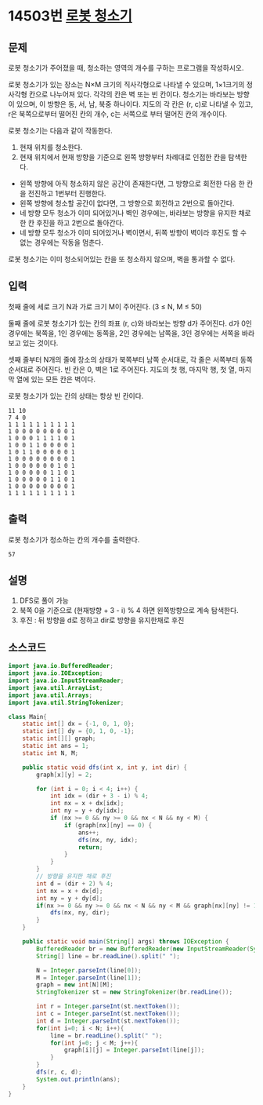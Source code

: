 # 14503번 [로봇 청소기](https://www.acmicpc.net/problem/14503)

## 문제
로봇 청소기가 주어졌을 때, 청소하는 영역의 개수를 구하는 프로그램을 작성하시오.

로봇 청소기가 있는 장소는 N×M 크기의 직사각형으로 나타낼 수 있으며, 1×1크기의 정사각형 칸으로 나누어져 있다. 각각의 칸은 벽 또는 빈 칸이다. 청소기는 바라보는 방향이 있으며, 이 방향은 동, 서, 남, 북중 하나이다. 지도의 각 칸은 (r, c)로 나타낼 수 있고, r은 북쪽으로부터 떨어진 칸의 개수, c는 서쪽으로 부터 떨어진 칸의 개수이다.

로봇 청소기는 다음과 같이 작동한다.

1. 현재 위치를 청소한다.
2. 현재 위치에서 현재 방향을 기준으로 왼쪽 방향부터 차례대로 인접한 칸을 탐색한다.
- 왼쪽 방향에 아직 청소하지 않은 공간이 존재한다면, 그 방향으로 회전한 다음 한 칸을 전진하고 1번부터 진행한다.
- 왼쪽 방향에 청소할 공간이 없다면, 그 방향으로 회전하고 2번으로 돌아간다.
- 네 방향 모두 청소가 이미 되어있거나 벽인 경우에는, 바라보는 방향을 유지한 채로 한 칸 후진을 하고 2번으로 돌아간다.
- 네 방향 모두 청소가 이미 되어있거나 벽이면서, 뒤쪽 방향이 벽이라 후진도 할 수 없는 경우에는 작동을 멈춘다.


로봇 청소기는 이미 청소되어있는 칸을 또 청소하지 않으며, 벽을 통과할 수 없다.
## 입력
첫째 줄에 세로 크기 N과 가로 크기 M이 주어진다. (3 ≤ N, M ≤ 50)

둘째 줄에 로봇 청소기가 있는 칸의 좌표 (r, c)와 바라보는 방향 d가 주어진다. d가 0인 경우에는 북쪽을, 1인 경우에는 동쪽을, 2인 경우에는 남쪽을, 3인 경우에는 서쪽을 바라보고 있는 것이다.

셋째 줄부터 N개의 줄에 장소의 상태가 북쪽부터 남쪽 순서대로, 각 줄은 서쪽부터 동쪽 순서대로 주어진다. 빈 칸은 0, 벽은 1로 주어진다. 지도의 첫 행, 마지막 행, 첫 열, 마지막 열에 있는 모든 칸은 벽이다.

로봇 청소기가 있는 칸의 상태는 항상 빈 칸이다.
```
11 10
7 4 0
1 1 1 1 1 1 1 1 1 1
1 0 0 0 0 0 0 0 0 1
1 0 0 0 1 1 1 1 0 1
1 0 0 1 1 0 0 0 0 1
1 0 1 1 0 0 0 0 0 1
1 0 0 0 0 0 0 0 0 1
1 0 0 0 0 0 0 1 0 1
1 0 0 0 0 0 1 1 0 1
1 0 0 0 0 0 1 1 0 1
1 0 0 0 0 0 0 0 0 1
1 1 1 1 1 1 1 1 1 1
```
## 출력
로봇 청소기가 청소하는 칸의 개수를 출력한다.


```
57
```
## 설명
1. DFS로 풀이 가능
2. 북쪽 0을 기준으로 (현재방향 + 3 - i) % 4 하면 왼쪽방향으로 계속 탐색한다.
3. 후진 : 뒤 방향을 d로 정하고 dir로 방향을 유지한채로 후진
## 소스코드
```java
import java.io.BufferedReader;
import java.io.IOException;
import java.io.InputStreamReader;
import java.util.ArrayList;
import java.util.Arrays;
import java.util.StringTokenizer;

class Main{
    static int[] dx = {-1, 0, 1, 0};
    static int[] dy = {0, 1, 0, -1};
    static int[][] graph;
    static int ans = 1;
    static int N, M;

    public static void dfs(int x, int y, int dir) {
        graph[x][y] = 2;

        for (int i = 0; i < 4; i++) {
            int idx = (dir + 3 - i) % 4;
            int nx = x + dx[idx];
            int ny = y + dy[idx];
            if (nx >= 0 && ny >= 0 && nx < N && ny < M) {
                if (graph[nx][ny] == 0) {
                    ans++;
                    dfs(nx, ny, idx);
                    return;
                }
            }
        }
        // 방향을 유지한 채로 후진
        int d = (dir + 2) % 4;
        int nx = x + dx[d];
        int ny = y + dy[d];
        if(nx >= 0 && ny >= 0 && nx < N && ny < M && graph[nx][ny] != 1){
            dfs(nx, ny, dir);
        }
    }

    public static void main(String[] args) throws IOException {
        BufferedReader br = new BufferedReader(new InputStreamReader(System.in));
        String[] line = br.readLine().split(" ");

        N = Integer.parseInt(line[0]);
        M = Integer.parseInt(line[1]);
        graph = new int[N][M];
        StringTokenizer st = new StringTokenizer(br.readLine());

        int r = Integer.parseInt(st.nextToken());
        int c = Integer.parseInt(st.nextToken());
        int d = Integer.parseInt(st.nextToken());
        for(int i=0; i < N; i++){
            line = br.readLine().split(" ");
            for(int j=0; j < M; j++){
                graph[i][j] = Integer.parseInt(line[j]);
            }
        }
        dfs(r, c, d);
        System.out.println(ans);
    }
}
```


